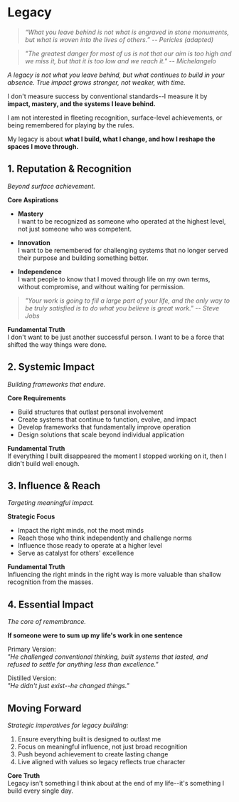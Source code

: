 # Legacy

> *“What you leave behind is not what is engraved in stone monuments, but what is woven into the lives of others.” -- Pericles (adapted)*

> *"The greatest danger for most of us is not that our aim is too high and we miss it, but that it is too low and we reach it." -- Michelangelo*

*A legacy is not what you leave behind, but what continues to build in your absence. True impact grows stronger, not weaker, with time.*

I don't measure success by conventional standards--I measure it by **impact, mastery, and the systems I leave behind.**

I am not interested in fleeting recognition, surface-level achievements, or being remembered for playing by the rules.

My legacy is about **what I build, what I change, and how I reshape the spaces I move through.**

## 1. Reputation & Recognition

*Beyond surface achievement.*

**Core Aspirations**

- **Mastery**  
  I want to be recognized as someone who operated at the highest level, not just someone who was competent.

- **Innovation**  
  I want to be remembered for challenging systems that no longer served their purpose and building something better.

- **Independence**  
  I want people to know that I moved through life on my own terms, without compromise, and without waiting for permission.

> *"Your work is going to fill a large part of your life, and the only way to be truly satisfied is to do what you believe is great work." -- Steve Jobs*

**Fundamental Truth**  
I don't want to be just another successful person. I want to be a force that shifted the way things were done.

## 2. Systemic Impact

*Building frameworks that endure.*

**Core Requirements**
- Build structures that outlast personal involvement
- Create systems that continue to function, evolve, and impact
- Develop frameworks that fundamentally improve operation
- Design solutions that scale beyond individual application

**Fundamental Truth**  
If everything I built disappeared the moment I stopped working on it, then I didn't build well enough.

## 3. Influence & Reach

*Targeting meaningful impact.*

**Strategic Focus**
- Impact the right minds, not the most minds
- Reach those who think independently and challenge norms
- Influence those ready to operate at a higher level
- Serve as catalyst for others' excellence

**Fundamental Truth**  
Influencing the right minds in the right way is more valuable than shallow recognition from the masses.

## 4. Essential Impact

*The core of remembrance.*

**If someone were to sum up my life's work in one sentence**

Primary Version:  
*"He challenged conventional thinking, built systems that lasted, and refused to settle for anything less than excellence."*

Distilled Version:  
*"He didn't just exist--he changed things."*

## Moving Forward

*Strategic imperatives for legacy building:*

1. Ensure everything built is designed to outlast me
2. Focus on meaningful influence, not just broad recognition
3. Push beyond achievement to create lasting change
4. Live aligned with values so legacy reflects true character

**Core Truth**  
Legacy isn't something I think about at the end of my life--it's something I build every single day.